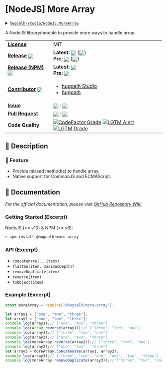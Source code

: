# \[NodeJS\] More Array

<details>
  <summary><a href="https://github.com/hugoalh-studio/NodeJS.MoreArray"><code>hugoalh-studio/NodeJS.MoreArray</code></a></summary>
  <img align="center" alt="GitHub Language Count" src="https://img.shields.io/github/languages/count/hugoalh-studio/NodeJS.MoreArray?logo=github&logoColor=ffffff&style=flat-square" />
  <img align="center" alt="GitHub Top Langauge" src="https://img.shields.io/github/languages/top/hugoalh-studio/NodeJS.MoreArray?logo=github&logoColor=ffffff&style=flat-square" />
  <img align="center" alt="GitHub Repo Size" src="https://img.shields.io/github/repo-size/hugoalh-studio/NodeJS.MoreArray?logo=github&logoColor=ffffff&style=flat-square" />
  <img align="center" alt="GitHub Code Size" src="https://img.shields.io/github/languages/code-size/hugoalh-studio/NodeJS.MoreArray?logo=github&logoColor=ffffff&style=flat-square" />
  <img align="center" alt="GitHub Watcher" src="https://img.shields.io/github/watchers/hugoalh-studio/NodeJS.MoreArray?logo=github&logoColor=ffffff&style=flat-square" />
  <img align="center" alt="GitHub Star" src="https://img.shields.io/github/stars/hugoalh-studio/NodeJS.MoreArray?logo=github&logoColor=ffffff&style=flat-square" />
  <img align="center" alt="GitHub Fork" src="https://img.shields.io/github/forks/hugoalh-studio/NodeJS.MoreArray?logo=github&logoColor=ffffff&style=flat-square" />
</details>

A NodeJS library/module to provide more ways to handle array.

<table>
  <tr>
    <td><a href="./LICENSE.md"><b>License</b></a></td>
    <td>MIT</td>
  </tr>
  <tr>
    <td><a href="https://github.com/hugoalh-studio/NodeJS.MoreArray/releases"><b>Release</b></a> <img align="center" src="https://img.shields.io/github/downloads/hugoalh-studio/NodeJS.MoreArray/total?label=%20&style=flat-square" /></td>
    <td>
      <b>Latest:</b> <img align="center" src="https://img.shields.io/github/release/hugoalh-studio/NodeJS.MoreArray?sort=semver&label=%20&style=flat-square" /> (<img align="center" src="https://img.shields.io/github/release-date/hugoalh-studio/NodeJS.MoreArray?label=%20&style=flat-square" />)<br />
      <b>Pre:</b> <img align="center" src="https://img.shields.io/github/release/hugoalh-studio/NodeJS.MoreArray?include_prereleases&sort=semver&label=%20&style=flat-square" /> (<img align="center" src="https://img.shields.io/github/release-date-pre/hugoalh-studio/NodeJS.MoreArray?label=%20&style=flat-square" />)
    </td>
  </tr>
  <tr>
    <td><a href="https://www.npmjs.com/package/@hugoalh/more-array"><b>Release (NPM)</b></a> <img align="center" src="https://img.shields.io/npm/dt/@hugoalh/more-array?label=%20&style=flat-square" /></td>
    <td>
      <b>Latest:</b> <img align="center" src="https://img.shields.io/npm/v/@hugoalh/more-array/latest?label=%20&style=flat-square" /><br />
      <b>Pre:</b> <img align="center" src="https://img.shields.io/npm/v/@hugoalh/more-array/pre?label=%20&style=flat-square" />
    </td>
  </tr>
  <tr>
    <td><a href="https://github.com/hugoalh-studio/NodeJS.MoreArray/graphs/contributors"><b>Contributor</b></a> <img align="center" src="https://img.shields.io/github/contributors/hugoalh-studio/NodeJS.MoreArray?label=%20&style=flat-square" /></td>
    <td><ul>
        <li><a href="https://github.com/hugoalh-studio">hugoalh Studio</a></li>
        <li><a href="https://github.com/hugoalh">hugoalh</a></li>
    </ul></td>
  </tr>
  <tr>
    <td><a href="https://github.com/hugoalh-studio/NodeJS.MoreArray/issues?q=is%3Aissue"><b>Issue</b></a></td>
    <td><img align="center" src="https://img.shields.io/github/issues-raw/hugoalh-studio/NodeJS.MoreArray?label=%20&style=flat-square" /> : <img align="center" src="https://img.shields.io/github/issues-closed-raw/hugoalh-studio/NodeJS.MoreArray?label=%20&style=flat-square" /></td>
  </tr>
  <tr>
    <td><a href="https://github.com/hugoalh-studio/NodeJS.MoreArray/pulls?q=is%3Apr"><b>Pull Request</b></a></td>
    <td><img align="center" src="https://img.shields.io/github/issues-pr-raw/hugoalh-studio/NodeJS.MoreArray?label=%20&style=flat-square" /> : <img align="center" src="https://img.shields.io/github/issues-pr-closed-raw/hugoalh-studio/NodeJS.MoreArray?label=%20&style=flat-square" /></td>
  </tr>
  <tr>
    <td><b>Code Quality</b></td>
    <td>
      <a href="https://www.codefactor.io/repository/github/hugoalh-studio/nodejs.morearray"><img align="center" alt="CodeFactor Grade" src="https://img.shields.io/codefactor/grade/github/hugoalh-studio/NodeJS.MoreArray?logo=codefactor&logoColor=ffffff&style=flat-square" /></a>
      <a href="https://lgtm.com/projects/g/hugoalh-studio/NodeJS.MoreArray/alerts"><img align="center" alt="LGTM Alert" src="https://img.shields.io/lgtm/alerts/g/hugoalh-studio/NodeJS.MoreArray?label=%20&logo=lgtm&logoColor=ffffff&style=flat-square" /></a>
      <a href="https://lgtm.com/projects/g/hugoalh-studio/NodeJS.MoreArray/context:javascript"><img align="center" alt="LGTM Grade" src="https://img.shields.io/lgtm/grade/javascript/g/hugoalh-studio/NodeJS.MoreArray?logo=lgtm&logoColor=ffffff&style=flat-square" /></a>
    </td>
  </tr>
</table>

## 📜 Description

### 🌟 Feature

- Provide missed method(s) to handle array.
- Native support for CommonJS and ECMAScript.

## 📄 Documentation

*For the official documentation, please visit [GitHub Repository Wiki](https://github.com/hugoalh-studio/NodeJS.MoreArray/wiki)*.

### Getting Started (Excerpt)

NodeJS (>= v10) & NPM (>= v6):

```powershell
> npm install @hugoalh/more-array
```

### API (Excerpt)

- `concatenate(...items)`
- `flatten(item, maximumDepth?)`
- `removeDuplicate(item)`
- `reverse(item)`
- `toObject(item)`

### Example (Excerpt)

```javascript
const moreArray = require("@hugoalh/more-array");

let array1 = ["one", "two", "three"];
let array2 = ["one", "two", "three"];
console.log(array1);// ["one", "two", "three"]
console.log(Array.reverse(array1));// ["three", "two", "one"]
console.log(array1);// ["three", "two", "one"]
console.log(array2);// ["one", "two", "three"]
console.log(moreArray.reverse(array2));// ["three", "two", "one"]
console.log(array2);// ["one", "two", "three"]
let array3 = moreArray.concatenate(array1, array2);
console.log(array3);// ["three", "two", "one", "one", "two", "three"]
console.log(moreArray.removeDuplicate(array3));// ["three", "two", "one"]
```
